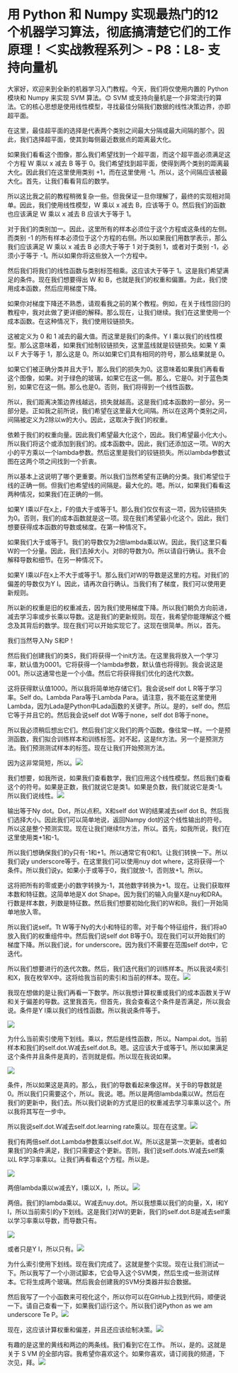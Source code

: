 # 用 Python 和 Numpy 实现最热门的12个机器学习算法，彻底搞清楚它们的工作原理！＜实战教程系列＞ - P8：L8- 支持向量机 

大家好，欢迎来到全新的机器学习入门教程。今天，我们将仅使用内置的 Python 模块和 Numpy 来实现 SVM 算法。😊 SVM 或支持向量机是一个非常流行的算法。它的核心思想是使用线性模型，寻找最佳分隔我们数据的线性决策边界，亦即超平面。

在这里，最佳超平面的选择是代表两个类别之间最大分隔或最大间隔的那个。因此，我们选择超平面，使其到每侧最近数据点的距离最大化。

如果我们看看这个图像，那么我们希望找到一个超平面，而这个超平面必须满足这个方程 W 乘以 x 减去 B 等于 0。我们希望找到超平面，使得到两个类别的距离最大化。因此我们在这里使用类别 +1，而在这里使用 -1。所以，这个间隔应该被最大化。首先，让我们看看背后的数学。

所以这比我之前的教程稍微复杂一些。但我保证一旦你理解了，最终的实现相对简单。因此，我们使用线性模型，W 乘以 x 减去 B，应该等于 0。然后我们的函数也应该满足 W 乘以 x 减去 B 应该大于等于 1。

对于我们的类别加一。因此，这里所有的样本必须位于这个方程或这条线的左侧。而类别 -1 的所有样本必须位于这个方程的右侧。所以如果我们用数学表示，那么我们应该满足 W 乘以 x 减去 B 必须大于等于 1 对于类别 1，或者对于类别 -1，必须小于等于 -1。所以如果你将这些放入一个方程中。

然后我们将我们的线性函数与类别标签相乘。这应该大于等于 1。这是我们希望满足的条件。现在我们想要得出 W 和 B，也就是我们的权重和偏置。为此，我们使用成本函数，然后应用梯度下降。

如果你对梯度下降还不熟悉，请观看我之前的某个教程。例如，在关于线性回归的教程中，我对此做了更详细的解释。那么现在，让我们继续。我们在这里使用一个成本函数。在这种情况下，我们使用铰链损失。

这被定义为 0 和 1 减去的最大值。而这里是我们的条件。Y I 乘以我们的线性模型。那么这意味着，如果我们绘制铰链损失，这里蓝线就是铰链损失。如果 Y 乘以 F 大于等于 1，那么这是 0。所以如果它们具有相同的符号，那么结果就是 0。

如果它们被正确分类并且大于1，那么我们的损失为0。这意味着如果我们再看看这个图像，如果。对于绿色的玻璃，如果它在这一侧。那么，它是0。对于蓝色类别，如果它在这一侧。那么也是0。否则，我们将得到一个线性函数。

所以，我们距离决策边界线越远，损失就越高。这是我们成本函数的一部分。另一部分是。正如我之前所说，我们希望在这里最大化间隔。所以在这两个类别之间，间隔被定义为2除以w的大小。因此，这取决于我们的权重。

依赖于我们的权重向量。因此我们希望最大化这个，因此。我们希望最小化大小。所以我们将这个或添加到我们的。成本函数中。因此，我们还添加这一项。W的大小的平方乘以一个lambda参数。然后这里是我们的铰链损失。所以lambda参数试图在这两个项之间找到一个折衷。

所以基本上这说明了哪个更重要。所以我们当然希望有正确的分类。我们希望位于线的正确一侧。但我们也希望线的间隔是。最大化的。嗯。所以，如果我们看看这两种情况，如果我们在正确的一侧。

如果Y I乘以F在x上，F的值大于或等于1。那么我们仅仅有这一项，因为铰链损失为0。否则，我们的成本函数就是这一项。现在我们希望最小化这个。因此，我们想要获得成本函数的导数或梯度。在第一种情况下。

如果我们大于或等于1。我们的导数仅为2倍lambda乘以W。因此，我们这里只看W的一个分量。因此，我们去掉大小。对B的导数为0。所以请自行确认。我不会解释导数和细节。在另一种情况下。

如果Y I乘以F在x上不大于或等于1。那么我们对W的导数是这里的方程。对我们的偏差的导数仅为Y I。因此，请再次自行确认。当我们有了梯度，我们可以使用更新规则。

所以新的权重是旧的权重减去，因为我们使用梯度下降。所以我们朝负方向前进，减去学习率或步长乘以导数。这是我们的更新规则。现在，我希望你能理解这个概念及其背后的数学。现在我们可以开始实现它了。这现在很简单。所以，首先。

我们当然导入Ny S和P！[](img/0c2f47f3d7d980a73cb14308e5d73802_1.png)

然后我们创建我们的类S，我们将获得一个init方法。在这里我将放入一个学习率，默认值为0001。它将获得一个lambda参数，默认值也将得到。我会说这是001。所以这通常也是一个小值。然后它将获得我们优化的迭代次数。

这将获得默认值1000。所以我将简单地存储它们。我会说self dot L R等于学习率。Self do。Lambda Para等于Lambda Para。请注意，我不能在这里使用Lambda，因为Lada是Python中Lada函数的关键字。所以。是的，self do。然后它等于并且它的。然后我会说self dot W等于none，self dot B等于none。

所以我必须稍后想出它们。然后我们定义我们的两个函数。像往常一样。一个是预测函数，我们拟合训练样本和训练标签。对不起，这是fit方法。另一个是预测方法。我们预测测试样本的标签。现在让我们开始预测方法。

因为这非常简短，所以。![](img/0c2f47f3d7d980a73cb14308e5d73802_3.png)

我们想要，如我所说，如果我们查看数学，我们应用这个线性模型。然后我们查看这个的符号。如果是正数，我们就说它是类1。如果是负数，我们就说它是类-1。所以我们说线性。![](img/0c2f47f3d7d980a73cb14308e5d73802_5.png)

输出等于Ny dot。Dot，所以点积。X和self dot W的结果减去self dot B。然后我们选择大小。因此我们可以简单地说，返回Nampy dot的这个线性输出的符号。所以这是整个预测实现。现在让我们继续fit方法，所以。首先，如我所说，我们在这里使用类+1和-1。

所以我们想确保我们的y只有-1和+1。所以通常它有0和1。让我们转换一下。所以我们说y underscore等于。在这里我们可以使用nuy dot where，这将获得一个条件。所以我们说y。如果小于或等于0，我们就放-1，否则放+1。所以。

这将把所有的零或更小的数字转换为-1，其他数字转换为+1。现在。让我们获取样本数和特征数。这简单地是X dot Shape。因为我们的输入向量X是nuy和DRA。行数是样本数，列数是特征数。然后我们想要初始化我们的W和B。我们一开始简单地放入零。

所以我们说self。Tt W等于Ny的大小和特征的零。对于每个特征组件，我们将a0放入我们的权重组件中。然后我们说self dot B等于0。现在我们可以开始我们的梯度下降。所以我们说，for underscore。因为我们不需要在范围self dot中，它迭代。

所以我们想要进行的迭代次数。然后，我们迭代我们的训练样本。所以我说4索引和X，我在枚举X中。这将给我当前的索引和当前的样本。现在。![](img/0c2f47f3d7d980a73cb14308e5d73802_7.png)

我现在想做的是让我们再看一下数学。所以我想计算权重或我们的成本函数关于W和关于偏差的导数。这里我首先，但首先，我会查看这个条件是否满足，所以我会说。条件是Y I乘以我们的线性函数。所以我说条件等于。

![](img/0c2f47f3d7d980a73cb14308e5d73802_9.png)

为什么当前索引使用下划线。乘以，然后是线性函数，所以。Nampai.dot。当前样本和我们的self.dot.W减去self.dot.B。嗯。这应该大于或等于1。所以如果满足这个条件并且条件是真的，否则就是假。所以现在我说如果。

![](img/0c2f47f3d7d980a73cb14308e5d73802_11.png)

条件，所以如果这是真的。那么，我们的导数看起来像这样。关于B的导数就是0。所以我们只需要这个，所以。我说。嗯。所以是两倍lambda乘以W。然后在我们的更新中，我们去。所以我们说新的方式是旧的权重减去学习率乘以这个。所以我将其写在一步中。

所以我说self.dot.W减去self.dot.learning rate乘以。现在在这里。![](img/0c2f47f3d7d980a73cb14308e5d73802_13.png)

我们有两倍self.dot.Lambda参数乘以self.dot.W。所以这是第一次更新。或者如果我们的条件满足，我们只需要这个更新。否则，我们说self.dots.W减去self乘以L R学习率乘以。让我们再看看这个方程。所以是。

![](img/0c2f47f3d7d980a73cb14308e5d73802_15.png)

两倍lambda乘以w减去Y，I乘以X，I，所以。![](img/0c2f47f3d7d980a73cb14308e5d73802_17.png)

两倍。我们的lambda乘以。W减去nuy.dot。所以我想乘以我们的向量，X，I和Y I，所以当前索引的y下划线。这是我们对W的更新，我们的self.dot.B是减去self乘以学习率乘以导数，而导数只有。

![](img/0c2f47f3d7d980a73cb14308e5d73802_19.png)

或者只是Y I，所以只有。![](img/0c2f47f3d7d980a73cb14308e5d73802_21.png)

为什么索引使用下划线。现在我们完成了。这就是整个实现。现在让我们测试一下。所以我写了一个小测试脚本，它会导入这个SVM类，然后生成一些测试样本。它将生成两个玻璃。然后我会创建我的SVM分类器并拟合数据。

然后我写了一个小函数来可视化这个，所以你可以在GitHub上找到代码，顺便说一下。请自己查看一下，如果我们运行这个。所以我们说Python as we am underscore Te P。![](img/0c2f47f3d7d980a73cb14308e5d73802_23.png)

现在，这应该计算权重和偏差，并且还应该绘制决策。![](img/0c2f47f3d7d980a73cb14308e5d73802_25.png)

有趣的是这里的黄线和两边的两条线。我们看到它在工作。 所以，是的。这就是关于 S VM 的全部内容。我希望你喜欢这个。如果你喜欢，请订阅我的频道，下次见，拜。![](img/0c2f47f3d7d980a73cb14308e5d73802_27.png)
